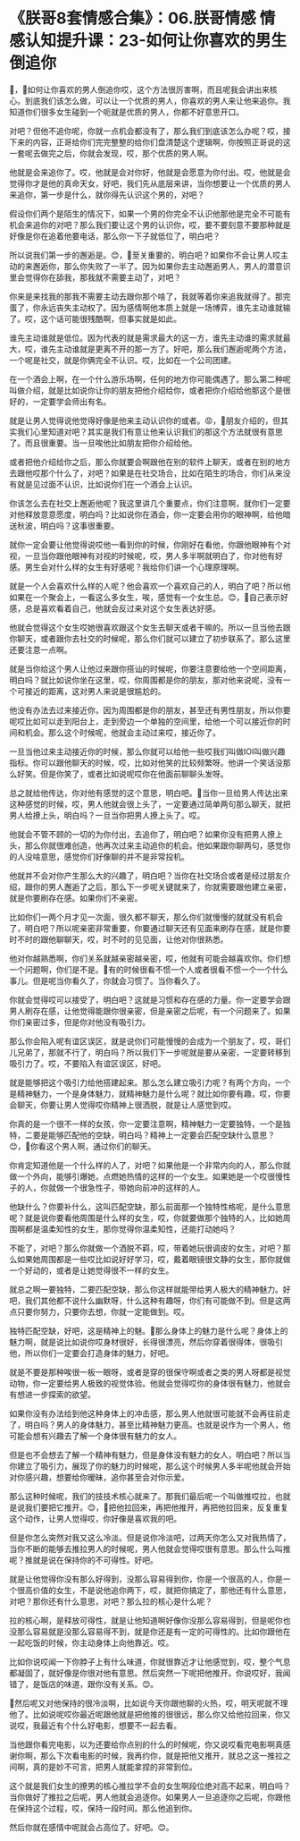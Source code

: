 # 《朕哥8套情感合集》：06.朕哥情感 情感认知提升课：23-如何让你喜欢的男生倒追你

🎼，🎼如何让你喜欢的男人倒追你哎，这个方法很厉害啊，而且呢我会讲出来核心。到底我们该怎么做，可以让一个优质的男人，你喜欢的男人来让他来追你。我知道你们很多女生碰到一个呃就是优质的男人，你都不好意思开口。

对吧？但他不追你呢，你就一点机会都没有了，那么我们到底该怎么办呢？哎，接下来的内容，正哥给你们完完整整的给你们盘清楚这个逻辑啊，你按照正哥说的这一套呢去做完之后，你就会发现，哎，那个优质的男人啊。

他就是会来追你了。哎，他就是会对你好，他就是会愿意为你付出。哎，他就是会觉得你才是他的真命天女，好吧，我们先从底层来讲，当你想要让一个优质的男人来追你，第一步是什么，就你得先认识这个男的，对吧？

假设你们两个是陌生的情况下，如果一个男的你完全不认识他那他是完全不可能有机会来追你的对吧？那么我们要让这个男的认识你，哎，要不要刻意不要那种就是好像是你在追着他要电话，那么你一下子就低位了，明白吧？

所以说我们第一步的邂逅是。😊，🎼至关重要的，明白吧？如果你不会让男人哎主动的来邂逅你，那么你失败了一半了。因为如果你去主动邂逅男人，男人的潜意识里会觉得你在舔我，那我就不需要主动了，对吧？

你来是来找我的那我不需要主动去跟你那个啥了，我就等着你来追我就得了。那完蛋了，你永远丧失主动权了。因为感情啊他本质上就是一场博弈，谁先主动谁就输了。哎，这个话可能很残酷啊，但事实就是如此。

谁先主动谁就是低位。因为代表的就是需求最大的这一方，谁先主动谁的需求就最大，哎，谁先主动谁就是更离不开的那一方了。好吧，那么我们邂逅呢两个方法，一个呢是社交，就是你俩完全不认识。哎，比如在一个公司团建。

在一个酒会上啊，在一个什么游乐场啊，任何的地方你可能偶遇了。那么第二种呢叫做介绍，就是比如说你让你的朋友把他介绍给你，或者把你介绍给他那这个是很好的，一定要学会师出有名。

就是让男人觉得说他觉得好像是他来主动认识你的或者。😡，🎼朋友介绍的，但其实我们心里知道对吧？其实是我们有意让他来认识我们的那这个方法就很有意思了。而且很重要。当一旦唉他比如朋友把你介绍给他。

或者把他介绍给你之后，那么你就要会啊跟他在别的软件上聊天，或者在别的地方去跟他哎那个什么了，对吧？如果是在社交场合，比如在陌生的场合，你们从来没有就是见过面不认识，比如说你们在一个酒会上认识。

你该怎么去在社交上邂逅他呢？我这里讲几个重要点，你们注意啊，就你们一定要对他释放意意愿度，明白吗？比如说你在酒会，你一定要会用你的眼神啊，给他暗送秋波，明白吗？这事很重要。

就你一定会要让他觉得说哎他一看到你的时候，你刚好在看他，你跟他眼神有个对视，一旦当你跟他眼神有对视的时候呢，哎，男人多半啊就明白了，你对他有好感。男生会对什么样的女生有好感呢？我给你们讲一个心理原理啊。

就是一个人会喜欢什么样的人呢？他会喜欢一个喜欢自己的人，明白了吧？所以他如果在一个聚会上，一看这么多女生，唉，感觉有一个女生总。😊，🎼自己表示好感，总是喜欢看着自己，他就会反过来对这个女生表达好感。

他就会觉得这个女生哎她很喜欢跟这个女生去聊天或者干嘛的。所以一旦当他去跟你聊天，或者跟你去社交的时候呢，那么你们就可以建立了初步联系了。那么这里还要注意一点啊。

就是当你给这个男人让他过来跟你搭讪的时候呢，你要注意要给他一个空间距离，明白吗？就比如说你坐在这里，哎，你周围都是你的朋友，那对他来说呢，没有一个可接近的距离，这对男人来说是很尴尬的。

他没有办法去过来接近你，因为周围都是你的朋友，甚至还有男性朋友，所以你要呢哎比如可以走到阳台上，走到旁边一个单独的空间里，给他一个可以接近你的时间和机会。那么这个时候呢，他就会主动过来哎，接近你了。

一旦当他过来主动接近你的时候，那么你就可以给他一些哎我们叫做IOI叫做兴趣指标。你可以跟他聊天的时候，哎，比如对他笑的比较频繁呀。他讲一个笑话没那么好笑。但是你笑了，或者比如说呢哎你在他面前聊聊头发呀。

总之就给他传达，你对他有感觉的这个意思，明白吧。🎼当你一旦给男人传达出来这种感觉的时候，哎，男人他就会很上头了，一定要通过简单两句那么聊天，就把男人给撩上头，明白吗？一旦当你把男人撩上头了。哎。

他就会不管不顾的一切的为你付出，去追你了，明白吧？如果你没有把男人撩上头，那么你就很难创造，他再次过来主动追你的机会。他如果跟你聊两句，感觉你的人没啥意思，感觉你们好像聊的并不是非常投机。

他就并不会对你产生那么大的兴趣了，明白吧？当你在社交场合或者是经过朋友介绍，跟你的男人邂逅了之后，那么下一步呢关键就来了，你就需要跟他建立亲密，就是你要刷存在感。如果你们不亲密。

比如你们一两个月才见一次面，很久都不聊天，那么你们就慢慢的就就没有机会了，明白吧？所以呢亲密非常重要，你要通过聊天还有见面来刷存在感，就是你要时不时的跟他聊聊天，哎，时不时的见见面，让他对你很熟悉。

他对你越熟悉啊，你们关系就越亲密越亲密，哎，他就有可能会越喜欢你。你们想一个问题啊，你们是不是。🎼有的时候很看不惯一个人或者很看不惯一个一个什么事儿。但是呢当你看久了，你就会习惯了。当你看久了。

你就会觉得哎可以接受了，明白吧？这就是习惯和存在感的力量。你一定要学会跟男人刷存在感，让他觉得能跟你很亲密，但是亲密之后呢，有一个问题来了。如果你们亲密过多，但是你对他没有吸引力。

那么你会陷入呢有谊区误区，就是说你们可能慢慢的会成为一个朋友了，哎，哥们儿兄弟了，那就不行了，明白吗？所以我们下一步呢就是要从亲密，一定要转移到吸引力了。哎，不要陷入有谊区误区，好吧。

就是能够把这个吸引力给他搭建起来。那么怎么建立吸引力呢？有两个方向，一个是精神魅力，一个是身体魅力，就精神魅力是什么呢？就比如你要有趣，哎，你要会聊天，你要让男人觉得哎你精神上很洒脱，就是让人感觉到哎。

你真的是一个很不一样的女孩，你一定要注意啊，精神魅力一定要独特，一个是独特，二要是能够匹配他的空缺，明白吗？精神上一定要会匹配空缺什么意思？😊，🎼你看这个男人啊，通过你们的聊天。

你肯定知道他是一个什么样的人了，对吧？如果他是一个非常内向的人，那么你就做一个外向，能够引爆她，点燃她热情的这样的一个女生。如果她是一个哎很慢性子的人，你就做一个很急性子，带她向前冲的这样的人。

他缺什么？你要补什么，这叫匹配空缺，那么前面那一个独特性格呢，是什么意思呢？就是说你要看他周围是什么样的女生，哎，你就要做那个独特的人，比如她周围啊都是温柔知性的女生，那你觉得你温柔知性，还能打动她吗？

不能了，对吧？那么你就做一个洒脱不羁，哎，带着她玩很调皮的女生，对吧？那么如果她周围都是一些哎比如说好好学习，哎，戴着眼镜很文静的女生，那你就做一个好动的，或者是让她觉得很不一样的女生。

就总之啊一要独特，二要匹配空缺，那么你这样就能带给男人极大的精神魅力。好吧，我们其他都不说什么幽默呀，什么这种有趣呀，你们有可能做不到。但是这两点只要你努力，只要你去想，你就一定能做到。哎。

独特匹配空缺，好吧，这是精神上的魅。🎼那么身体上的魅力是什么呢？身体上的魅力啊，就是说比如说你哎身材很好，长得很漂亮，然后你穿着很得体，很吸引他，所以你们一定要会打造身体的魅力，好吧。

就是不要是那种唉很一板一眼呀，或者是穿的很保守啊或者之类的男人呀都是视觉动物，你一定要给男人极致的视觉体验。他就会觉得哎你的身体很有魅力，他就会有想进一步探索的欲望。

如果你没有办法给到他这种身体上的冲击感，那么男人他就很可能就不会再往前走了，明白吗？男人的身体魅力，甚至比精神魅力更高。也就是说作为一个男人，他可能会想有兴趣去了解一个身体很有魅力的女人。

但是也不会想去了解一个精神有魅力，但是身体没有魅力的女人，明白吧？所以当你建立了吸引力，展现了你的魅力的时候呢，那么这个时候男人多半呢他就会开始对你感兴趣，想要给你暧昧，追你甚至会对你示爱。

那么这种时候呢，我们的技技术核心就来了。那我们最后呢一个叫做推哎拉，也就是说我们要把它推开。😊，🎼把他拉回来，再把他推开，再把他拉回来，反复重复这个动作，让男人觉得哎，你好像是喜欢我的吧。

但是你怎么突然对我又这么冷淡。但是说你冷淡吧，过两天你怎么又对我热情了，当你不断的能够去推拉男人的时候呢，男人他就会觉得哎很有意思。那么什么叫推呢？推就是说在保持你的不可得性。好吧。

就是让他觉得你没有那么好得到，没那么容易得到你，你是一个很高的人，你是一个很高价值的女生，不是说他追你两下，哎，就把你搞定了，那他还有什么意思，对吧？那你还有什么意思，对吧？那么拉的核心是什么呢？

拉的核心啊，是释放可得性，就是让他知道啊好像你没那么容易得到，但是呢你也没那么容易就是没那么容易得不到，就是你还是有一定的可得性的。比如你跟他在一起吃饭的时候，你主动身体上向他靠近。哎。

比如你说哎闻一下你脖子上有什么味道，你就很靠近才让他感觉到，哎，整个气息都凝固了，就好像是你很对他有意思。然后突然一下呢把他推开。你说哎好，我闻错了，是饭店的味道，跟你没有关系。😊。

🎼然后呢又对他保持的很冷淡啊，比如说今天你跟他聊的火热，哎，明天呢就不理他了。比如说呢哎你最近呢跟他就是把他推的很很远，那么你又给他拉回来，你又说哎，我最近有个什么好电影，想要不一起去看。

当他跟你看完电影，以为还要给你点别的什么的时候呢，你又说哎看完电影啊真感谢你啊，那么下次看电影的时候，我再约你，就是把他又推开，就总之这一推拉之间啊，真的是妙不可言，把男人就能拿捏的非常到位。

这个就是我们女生的撩男的核心推拉学不会的女生啊段位绝对高不起来，明白吗？当你做好了推拉之后呢，男人他就会追逐你。如果男人一旦追逐你之后呢，你跟他在保持这个过程，哎，保持一段时间。那么他追到你。

然后你就在感情中呢就会占高位了。好吧。😊。